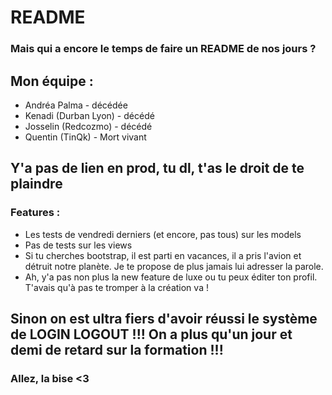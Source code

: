 # README

### Mais qui a encore le temps de faire un README de nos jours ?

## Mon équipe :

* Andréa Palma - décédée
* Kenadi (Durban Lyon) - décédé
* Josselin (Redcozmo) - décédé
* Quentin (TinQk) - Mort vivant

## Y'a pas de lien en prod, tu dl, t'as le droit de te plaindre

### Features :

* Les tests de vendredi derniers (et encore, pas tous) sur les models
* Pas de tests sur les views
* Si tu cherches bootstrap, il est parti en vacances, il a pris l'avion et détruit notre planète. Je te propose de plus jamais lui adresser la parole.
* Ah, y'a pas non plus la new feature de luxe ou tu peux éditer ton profil. T'avais qu'à pas te tromper à la création va !


## Sinon on est ultra fiers d'avoir réussi le système de LOGIN LOGOUT !!! On a plus qu'un jour et demi de retard sur la formation !!!


### Allez, la bise <3
